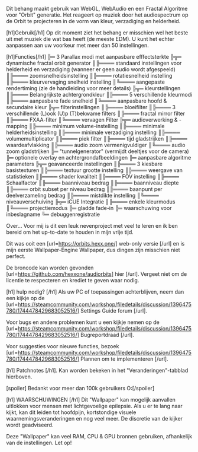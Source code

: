 Dit behang maakt gebruik van WebGL, WebAudio en een Fractal Algoritme voor "Orbit" generatie. Het reageert op muziek door het audiospectrum op de Orbit te projecteren in de vorm van kleur, verzadiging en helderheid.

[h1]Gebruik[/h1]
Op dit moment ziet het behang er misschien wel het beste uit met muziek die wat bas heeft (de meeste EDM).
U kunt het echter aanpassen aan uw voorkeur met meer dan 50 instellingen.

[h1]Functies[/h1]
╠═ 3 Parallax modi met aanpasbare efffectsterkte
╠╦═ dynamische fractal orbit generator
║╠════ standaard instellingen voor helderheid en verzadiging (wanneer er geen audio wordt afgespeeld)
║╠════ zoomsnelheidsinstelling
║╠════ rotatiesnelheid instelling
║╠════ kleurvervaging snelheid instelling
║╚════ aangepaste rendertiming (zie de handleiding voor meer details)
╠╦═ kleurstellingen
║╠════ Belangrijkste achtergrondkleur
║╠════ 5 verschillende kleurmodi
║╠════ aanpasbare fade snelheid
║╚════ aanpasbare hoofd & secundaire kleur
╠╦═ filterinstellingen
║╠════ bloeifilter
║╠════ 3 verschillende (L)ook (U)p (T)bekwame filters
║╠════ fractal mirror filter
║╠════ FXAA-filter
║╚════ vervagen Filter
╠╦═ audioverwerking & -mapping
║╠════ minimum volume-instelling
║╠════ minimale helderheidsinstelling
║╠════ minimale verzadiging instelling
║╠════ volumemultiplicator
║╠════ piek filter
║╠════ tijd gladstrijken
║╠════ waardeafvlakking
║╠════ audio zoom vermenigvuldiger
║╚════ audio zoom gladstrijken
╠═ "tunnelgenerator" (vermijdt deeltjes voor de camera)
╠═ optionele overlay en achtergrondafbeeldingen
╠═ aanpasbare algoritme parameters
╠╦═ geavanceerde instellingen
║╠════ 3 kiesbare basistexturen
║╠════ textuur grootte instelling
║╠════ weergave van statistieken
║╠════ shader kwaliteit
║╠════ FOV instelling
║╠════ Schaalfactor
║╠════ baanniveau bedrag
║╠════ baanniveau diepte
║╠════ orbit subset per niveau bedrag
║╠════ baanpunt per deelverzameling bedrag
║╠════ mistdikte instelling
║╚════ niveauverschuiving
╠╦═ iCUE Integratie
║╠════ enkele kleurmodus
║╚════ projectiemodus
╠═ gladde fade-in
╠═ waarschuwing voor inbeslagname
╚═ debuggenregistratie

Over...
Voor mij is dit een leuk nevenproject met veel te leren en ik ben bereid om het up-to-date te houden in mijn vrije tijd. 

Dit was ooit een [url=https://orbits.hexx.one/] web-only versie [/url] en is mijn eerste Wallpaper-Engine Wallpaper, dus dingen zijn misschien niet perfect.

De broncode kan worden gevonden [url=https://github.com/hexxone/audiorbits] hier [/url]. Vergeet niet om de licentie te respecteren en krediet te geven waar nodig.


[h1] hulp nodig? [/h1]
Als uw PC of toepassingen achterblijven, neem dan een kijkje op de [url=https://steamcommunity.com/workshop/filedetails/discussion/1396475780/1744478429683052516/] Settings Guide forum [/url].

Voor bugs en andere problemen kunt u een kijkje nemen op de [url=https://steamcommunity.com/workshop/filedetails/discussion/1396475780/1744478429683052516/] Bugreportdraad [/url].

Voor suggesties voor nieuwe functies, bezoek [url=https://steamcommunity.com/workshop/filedetails/discussion/1396475780/1744478429683052516/] Plannen om te implementeren [/url].


[h1] Patchnotes [/h1].
Kan worden bekeken in het "Veranderingen"-tabblad hierboven.


[spoiler] Bedankt voor meer dan 100k gebruikers O:[/spoiler]


[h1] WAARSCHUWINGEN [/h1]
Dit "Wallpaper" kan mogelijk aanvallen uitlokken voor mensen met lichtgevoelige epilepsie.
Als u er te lang naar kijkt, kan dit leiden tot hoofdpijn, kortstondige visuele waarnemingsveranderingen en nog veel meer.
De discretie van de kijker wordt geadviseerd.

Deze "Wallpaper" kan veel RAM, CPU & GPU bronnen gebruiken, afhankelijk van de instellingen.
Let op!
